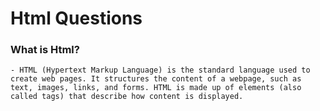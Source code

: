 # Html Questions

### What is Html?
    - HTML (Hypertext Markup Language) is the standard language used to create web pages. It structures the content of a webpage, such as text, images, links, and forms. HTML is made up of elements (also called tags) that describe how content is displayed.

#